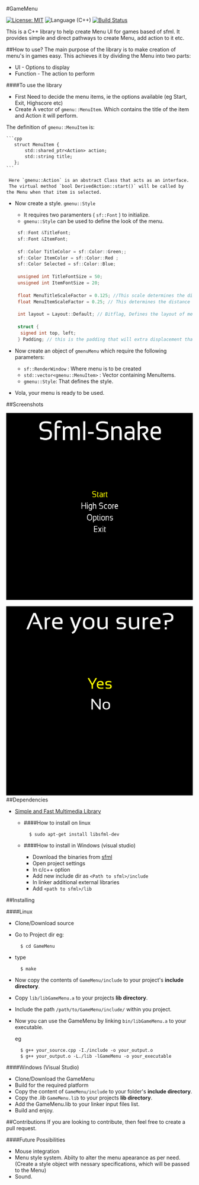 #GameMenu 

[![License: MIT](https://img.shields.io/badge/License-MIT-yellow.svg)](https://opensource.org/licenses/MIT)   ![Language (C++)](https://img.shields.io/badge/powered_by-C++-brightgreen.svg?style=flat-square)   [![Build Status](https://travis-ci.org/ParadoxZero/GameMenu-cpp.svg?branch=master)](https://travis-ci.org/ParadoxZero/GameMenu-cpp)  

 
This is a C++ library to help create Menu UI for games based of sfml. It provides simple and direct pathways to create Menu, add action to it etc.

##How to use?
The main purpose of the library is to make creation of menu's in games easy. This achieves it by dividing the Menu into two parts:
  * UI - Options to display
  * Function - The action to perform
 
####To use the library
  
  * First Need to decide the menu items, ie the options available (eg Start, Exit, Highscore etc)
  * Create A vector of `gmenu::MenuItem`. Which contains the title of the item and Action it will perform.
  
  The definition of `gmenu::MenuItem` is:
    
    ```cpp
       struct MenuItem {
           std::shared_ptr<Action> action;
           std::string title;
       };
    ```
    
     Here `gmenu::Action` is an abstract Class that acts as an interface.
     The virtual method `bool DerivedAction::start()` will be called by the Menu when that item is selected.
    
 
* Now create a style. `gmenu::Style`
     * It requires two paramenters ( `sf::Font` ) to initialize.
     * `gmenu::Style` can be used to define the look of the menu.
     
     ```cpp
      sf::Font &TitleFont;
      sf::Font &ItemFont;

      sf::Color TitleColor = sf::Color::Green;;
      sf::Color ItemColor = sf::Color::Red ;
      sf::Color Selected = sf::Color::Blue; 

      unsigned int TitleFontSize = 50;
      unsigned int ItemFontSize = 20;

      float MenuTitleScaleFactor = 0.125; //This scale determines the distance between Title and the first option
      float MenuItemScaleFactor = 0.25; // This determines the distance between options. 
      
      int layout = Layout::Default; // Bitflag, Defines the layout of menu. eg. Layout::ItemLeft| Layout::TitleCentre

      struct {
       signed int top, left;
      } Padding; // this is the padding that will extra displacement that will always be added.
     ```
     
* Now create an object of `gmenuMenu` which require the following parameters:
  * `sf::RenderWindow` : Where menu is to be created
  * `std::vector<gmenu::MenuItem>` : Vector containing MenuItems.
  * `gmenu::Style`: That defines the style.
 
* Vola, your menu is ready to be used.
     

##Screenshots

![From sfml-snake](Screenshots/2016-12-19.png?raw=true "Sample Main Menu")

![From sfml-snake](Screenshots/2016-12-19%20(1).png?raw=true "Sample Exit dialog")
##Dependencies
  * [Simple and Fast Multimedia Library](http://www.sfml-dev.org/index.php)
  
    * ####How to install on linux
      
      ```
        $ sudo apt-get install libsfml-dev
      ```
      
    * ####How to install in Windows (visual studio)
    
      * Download the binaries from [sfml](http://www.sfml-dev.org/download.php)
      * Open project settings
      * In c/c++ option
      * Add new include dir as `<Path to sfml>/include`
      * In linker additional external libraries
      * Add `<path to sfml>/lib`
      
##Installing

####Linux
  
* Clone/Download source
* Go to Project dir
  eg:

  ```
    $ cd GameMenu
  ```

* type

  ```
    $ make
  ```

* Now copy the contents of `GameMenu/include` to your project's **include directory**.
* Copy `lib/libGameMenu.a` to your projects **lib directory**.
* Include the path `/path/to/GameMenu/include/` within you project.
* Now you can use the GameMenu by linking `bin/libGameMenu.a` to your executable.

  eg
    ```
      $ g++ your_source.cpp -I./include -o your_output.o
      $ g++ your_output.o -L./lib -lGameMenu -o your_executable
    ```
 
####Windows (Visual Studio)
 
 * Clone/Download the GameMenu
 * Build for the required platform
 * Copy the content of `GameMenu/include` to your folder's **include directory**.
 * Copy the *.lib* `GameMenu.lib` to your projects **lib directory**.
 * Add the GameMenu.lib to your linker input files list.
 * Build and enjoy.
 
 
 ##Contributions
 If you are looking to contribute, then feel free to create a pull request.
 
 ####Future Possibilities
  * Mouse integration
  * Menu style system. Abiity to alter the menu apearance as per need.
    (Create a style object with nessary specifications, which will be passed to the Menu)
  * Sound. 

